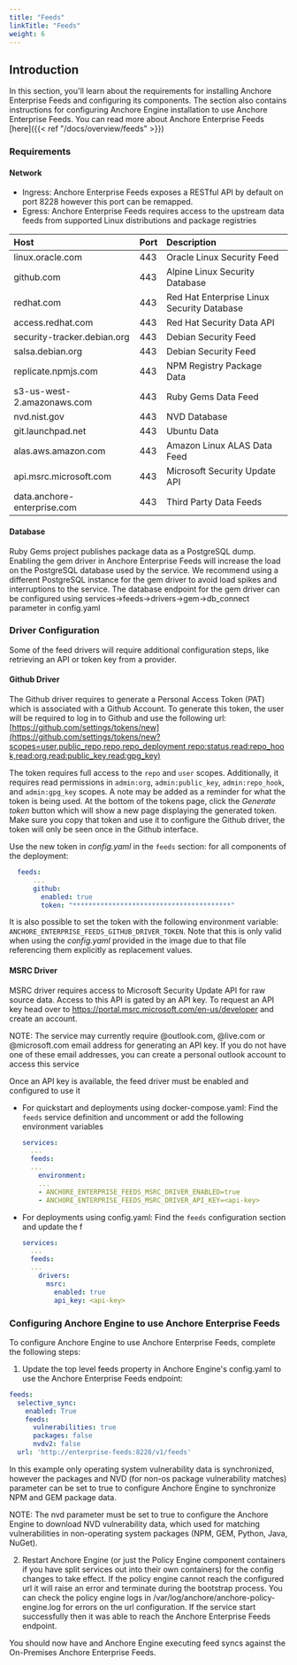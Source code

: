 ```yaml
---
title: "Feeds"
linkTitle: "Feeds"
weight: 6
---
```


## Introduction

In this section, you'll learn about the requirements for installing Anchore Enterprise Feeds and configuring its components. The section also contains instructions for configuring Anchore Engine installation to use Anchore Enterprise Feeds. You can read more about Anchore Enterprise Feeds [here]({{< ref "/docs/overview/feeds" >}})

### Requirements

#### Network

- Ingress: Anchore Enterprise Feeds exposes a RESTful API by default on port 8228 however this port can be remapped.
- Egress: Anchore Enterprise Feeds requires access to the upstream data feeds from supported Linux distributions and package registries

| Host | Port | Description |
| :---- | :---- | :----------- |
| linux.oracle.com | 443 | Oracle Linux Security Feed |
| github.com | 443 | Alpine Linux Security Database |
| redhat.com | 443 | Red Hat Enterprise Linux Security Database |
| access.redhat.com | 443 | Red Hat Security Data API |
| security-tracker.debian.org | 443 | Debian Security Feed |
| salsa.debian.org | 443 | Debian Security Feed |
| replicate.npmjs.com | 443 | NPM Registry Package Data |
| s3-us-west-2.amazonaws.com | 443 | Ruby Gems Data Feed |
| nvd.nist.gov | 443 | NVD Database |
| git.launchpad.net | 443 | Ubuntu Data |
| alas.aws.amazon.com | 443 | Amazon Linux ALAS Data Feed |
| api.msrc.microsoft.com | 443 | Microsoft Security Update API |
| data.anchore-enterprise.com | 443 | Third Party Data Feeds|


#### Database

Ruby Gems project publishes package data as a PostgreSQL dump. Enabling the gem driver in Anchore Enterprise Feeds will increase the load on the PostgreSQL database used by the service. We recommend using a different PostgreSQL instance for the gem driver to avoid load spikes and interruptions to the service. The database endpoint for the gem driver can be configured using services->feeds->drivers->gem->db_connect parameter in config.yaml

### Driver Configuration

Some of the feed drivers will require additional configuration steps, like retrieving an API or token key from a provider.

#### Github Driver

The Github driver requires to generate a Personal Access Token (PAT) which is associated with a Github Account. To generate this token, the user will be required to log in to Github and use the following url: [https://github.com/settings/tokens/new](https://github.com/settings/tokens/new?scopes=user,public_repo,repo,repo_deployment,repo:status,read:repo_hook,read:org,read:public_key,read:gpg_key)

The token requires full access to the `repo` and `user` scopes. Additionally, it requires read permissions in `admin:org`, `admin:public_key`, `admin:repo_hook`, and `admin:gpg_key` scopes. A note may be added as a reminder for what the token is being used. At the bottom of the tokens page, click the *Generate token* button which will show a new page displaying the generated token. Make sure you copy that token and use it to configure the Github driver, the token will only be seen once in the Github interface.

Use the new token in _config.yaml_ in the `feeds` section: for all components of the deployment:

```YAML
  feeds:
      ...
      github:
        enabled: true
        token: "****************************************"
```

It is also possible to set the token with the following environment variable: `ANCHORE_ENTERPRISE_FEEDS_GITHUB_DRIVER_TOKEN`. Note that this is only valid when using the _config.yaml_ provided in the image due to that file referencing them explicitly as replacement values.

#### MSRC Driver

MSRC driver requires access to Microsoft Security Update API for raw source data. Access to this API is gated by an API key. To request an API key head over to https://portal.msrc.microsoft.com/en-us/developer and create an account. 

NOTE: The service may currently require @outlook.com, @live.com or @microsoft.com email address for generating an API key. If you do not have one of these email addresses, you can create a personal outlook account to access this service       

Once an API key is available, the feed driver must be enabled and configured to use it 

- For quickstart and deployments using docker-compose.yaml: Find the `feeds` service definition and uncomment or add the following environment variables

    ```YAML
    services:
      ...  
      feeds:
      ...
        environment:
        ...
        - ANCHORE_ENTERPRISE_FEEDS_MSRC_DRIVER_ENABLED=true
        - ANCHORE_ENTERPRISE_FEEDS_MSRC_DRIVER_API_KEY=<api-key>
    ```

- For deployments using config.yaml: Find the `feeds` configuration section and update the f
 
    ```YAML
    services:
      ...  
      feeds:
      ...
        drivers:
          msrc:
            enabled: true
            api_key: <api-key>
    ```

### Configuring Anchore Engine to use Anchore Enterprise Feeds

To configure Anchore Engine to use Anchore Enterprise Feeds, complete the following steps:

1. Update the top level feeds property in Anchore Engine's config.yaml to use the Anchore Enterprise Feeds endpoint:

```YAML
feeds:
  selective_sync:
    enabled: True
    feeds:
      vulnerabilities: true
      packages: false
      nvdv2: false
  url: 'http://enterprise-feeds:8228/v1/feeds'
```

In this example only operating system vulnerability data is synchronized, however the packages and NVD (for non-os package vulnerability matches) parameter can be set to true to configure Anchore Engine to synchronize NPM and GEM package data.

NOTE: The nvd parameter must be set to true to configure the Anchore Engine to download NVD vulnerability data, which used for matching vulnerabilities in non-operating system packages (NPM, GEM, Python, Java, NuGet).

2. Restart Anchore Engine (or just the Policy Engine component containers if you have split services out into their own containers) for the config changes to take effect. If the policy engine cannot reach the configured url it will raise an error and terminate during the bootstrap process. You can check the policy engine logs in /var/log/anchore/anchore-policy-engine.log for errors on the url configuration. If the service start successfully then it was able to reach the Anchore Enterprise Feeds endpoint.

You should now have and Anchore Engine executing feed syncs against the On-Premises Anchore Enterprise Feeds.



